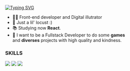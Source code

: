 <div>
  <p>
  
  [![Typing SVG](https://readme-typing-svg.herokuapp.com?color=FFFFFF&lines=Iae%2C+Familia!👽)](https://git.io/typing-svg)
  
  </p>
  
</div>

- 🧑‍💼 Front-end developer and Digital illutrator
- 🦗 Just a lil' locust :)
- 📚 Studying now <strong>React</strong>.
- 🔮 I want to be a Fullstack Developer to do some <strong>games</strong> <br>
  and <strong>diverses</strong> projects with high quality and kindness. 

### SKILLS
![](https://img.shields.io/badge/HTML5-E96228?style=flat&logo=HTML5&logoColor=white)
![](https://img.shields.io/badge/CSS3-2862E9?style=flat&logo=CSS3&logoColor=white)
![](https://img.shields.io/badge/JavaScript-968220?style=flat&logo=JavaScript&logoColor=white)
